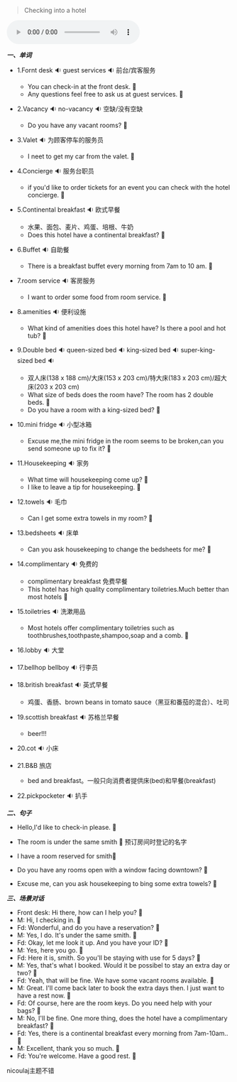 
> Checking into a hotel

<audio controls="controls">
  <source src="https://file.cdn.shafish.cn/english/Checking_into_a_hotel.mp3" type="audio/mpeg">
Your browser does not support the audio element.
</audio>

***一、单词***

- 1.<span id="english">Fornt desk <span class="point">:sound:</span></span> <span id="english">guest services <span class="point">:sound:</span></span> 前台/宾客服务

    - <span id="english">You can check-in at the front desk. <span class="point">:speech_balloon:</span></span>
    - <span id="english">Any questions feel free to ask us at guest services. <span class="point">:speech_balloon:</span></span>

- 2.<span id="english">Vacancy <span class="point">:sound:</span></span> <span id="english">no-vacancy <span class="point">:sound:</span></span> 空缺/没有空缺

    - <span id="english">Do you have any vacant rooms? <span class="point">:speech_balloon:</span></span>

- 3.<span id="english">Valet <span class="point">:sound:</span></span> 为顾客停车的服务员

    - <span id="english">I neet to get my car from the valet. <span class="point">:speech_balloon:</span></span>

- 4.<span id="english">Concierge <span class="point">:sound:</span></span> 服务台职员

    -  <span id="english">if you'd like to order tickets for an event you can check with the hotel concierge. <span class="point">:speech_balloon:</span></span>

- 5.<span id="english">Continental breakfast <span class="point">:sound:</span></span> 欧式早餐

    - 水果、面包、麦片、鸡蛋、培根、牛奶
    - <span id="english">Does this hotel have a continental breakfast? <span class="point">:speech_balloon:</span></span>

- 6.<span id="english">Buffet <span class="point">:sound:</span></span> 自助餐

    - <span id="english">There is a breakfast buffet every morning from 7am to 10 am. <span class="point">:speech_balloon:</span></span>

- 7.<span id="english">room service <span class="point">:sound:</span></span> 客房服务

    - <span id="english">I want to order some food from room service. <span class="point">:speech_balloon:</span></span>

- 8.<span id="english">amenities <span class="point">:sound:</span></span> 便利设施

    - <span id="english">What kind of amenities does this hotel have? Is there a pool and hot tub? <span class="point">:speech_balloon:</span></span>

- 9.<span id="english">Double bed  <span class="point">:sound:</span></span> <span id="english">queen-sized bed  <span class="point">:sound:</span></span> <span id="english">king-sized bed  <span class="point">:sound:</span></span> <span id="english">super-king-sized bed  <span class="point">:sound:</span></span>

    - 双人床(138 x 188 cm)/大床(153 x 203 cm)/特大床(183 x 203 cm)/超大床(203 x 203 cm)
    - <span id="english">What size of beds does the room have? The room has 2 double beds. <span class="point">:speech_balloon:</span></span>
    - <span id="english">Do you have a room with a king-sized bed? <span class="point">:speech_balloon:</span></span>

- 10.<span id="english">mini fridge  <span class="point">:sound:</span></span> 小型冰箱

    - <span id="english">Excuse me,the mini fridge in the room seems to be broken,can you send someone up to fix it? <span class="point">:speech_balloon:</span></span>

- 11.<span id="english">Housekeeping <span class="point">:sound:</span></span> 家务

    - <span id="english">What time will housekeeping come up? <span class="point">:speech_balloon:</span></span>
    - <span id="english">I like to leave a tip for housekeeping. <span class="point">:speech_balloon:</span></span>

- 12.<span id="english">towels  <span class="point">:sound:</span></span> 毛巾

    - <span id="english">Can I get some extra towels in my room? <span class="point">:speech_balloon:</span></span>

- 13.<span id="english">bedsheets  <span class="point">:sound:</span></span> 床单

    - <span id="english">Can you ask housekeeping to change the bedsheets for me? <span class="point">:speech_balloon:</span></span>

- 14.<span id="english">complimentary  <span class="point">:sound:</span></span> 免费的

    - complimentary breakfast 免费早餐
    - <span id="english">This hotel has high quality complimentary toiletries.Much better than most hotels <span class="point">:speech_balloon:</span></span>

- 15.<span id="english">toiletries  <span class="point">:sound:</span></span> 洗漱用品

    - <span id="english">Most hotels offer complimentary toiletries such as toothbrushes,toothpaste,shampoo,soap and a comb. <span class="point">:speech_balloon:</span></span>

- 16.<span id="english">lobby  <span class="point">:sound:</span></span> 大堂

- 17.<span id="english">bellhop bellboy  <span class="point">:sound:</span></span> 行李员

- 18.<span id="english">british breakfast  <span class="point">:sound:</span></span> 英式早餐

    - 鸡蛋、香肠、brown beans in tomato sauce（黑豆和番茄的混合）、吐司

- 19.<span id="english">scottish breakfast  <span class="point">:sound:</span></span> 苏格兰早餐

    - beer!!!

- 20.<span id="english">cot  <span class="point">:sound:</span></span> 小床

- 21.B&B 旅店

    - bed and breakfast。一般只向消费者提供床(bed)和早餐(breakfast)

- 22.<span id="english">pickpocketer  <span class="point">:sound:</span></span> 扒手

***二、句子***

- <span id="english">Hello,I'd like to check-in please. <span class="point">:speech_balloon:</span></span> 

- <span id="english">The room is under the same smith <span class="point">:speech_balloon:</span></span> 预订房间时登记的名字

- <span id="english">I have a room reserved for smith<span class="point">:speech_balloon:</span></span> 

- <span id="english">Do you have any rooms open with a window facing downtown? <span class="point">:speech_balloon:</span></span> 

- <span id="english">Excuse me, can you ask housekeeping to bing some extra towels? <span class="point">:speech_balloon:</span></span>

***三、场景对话***

- Front desk: <span id="english">Hi there, how can I help you? <span class="point">:speech_balloon:</span></span> 
- M: <span id="english">Hi, I checking in. <span class="point">:speech_balloon:</span></span> 
- Fd: <span id="english">Wonderful, and do you have a reservation? <span class="point">:speech_balloon:</span></span> 
- M: <span id="english">Yes, I do. It's under the same smith. <span class="point">:speech_balloon:</span></span> 
- Fd: <span id="english">Okay, let me look it up. And you have your ID? <span class="point">:speech_balloon:</span></span> 
- M: <span id="english">Yes, here you go. <span class="point">:speech_balloon:</span></span> 
- Fd: <span id="english">Here it is, smith. So you'll be staying with use for 5 days? <span class="point">:speech_balloon:</span></span> 
- M: <span id="english">Yes, that's what I booked. Would it be possibel to stay an extra day or two? <span class="point">:speech_balloon:</span></span> 
- Fd: <span id="english">Yeah, that will be fine. We have some vacant rooms available. <span class="point">:speech_balloon:</span></span>
- M: <span id="english">Great. I'll come back later to book the extra days then. I just want to have a rest now. <span class="point">:speech_balloon:</span></span> 
- Fd: <span id="english">Of course, here are the room keys. Do you need help with your bags? <span class="point">:speech_balloon:</span></span> 
- M: <span id="english">No, I'll be fine. One more thing, does the hotel have a complimentary breakfast? <span class="point">:speech_balloon:</span></span> 
- Fd: <span id="english">Yes, there is a continental breakfast every morning from 7am-10am.. <span class="point">:speech_balloon:</span></span> 
- M: <span id="english">Excellent, thank you so much.  <span class="point">:speech_balloon:</span></span> 
- Fd: <span id="english">You're welcome. Have a good rest.  <span class="point">:speech_balloon:</span></span> 

nicoulaj主题不错
